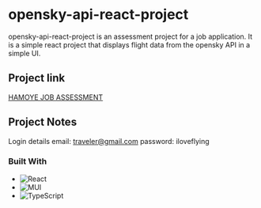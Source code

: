 # opensky-api-react-project

opensky-api-react-project is an assessment project for a job application. It is a simple react project that displays flight data from the opensky API in a simple UI.

## Project link

[HAMOYE JOB ASSESSMENT](https://gist.github.com/Hamoye/a3c0d694629f1944967897f42380b93d)

## Project Notes

Login details
email: traveler@gmail.com
password: iloveflying

### Built With

- ![React](https://img.shields.io/badge/react-%2320232a.svg?style=for-the-badge&logo=react&logoColor=%2361DAFB)
- ![MUI](https://img.shields.io/badge/MUI-%230081CB.svg?style=for-the-badge&logo=mui&logoColor=white)
- ![TypeScript](https://img.shields.io/badge/typescript-%23007ACC.svg?style=for-the-badge&logo=typescript&logoColor=white)
